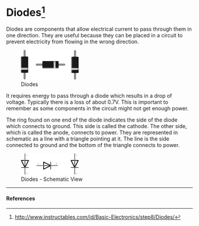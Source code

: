 <!--
title: Diodes
summary: This document describes the diode basic component.
author: G. L. Clark, II
date Created: March 6, 2016
date Modified:{{ file.mtime }}
filename: diodes.md
-->

# Diodes[^1]

Diodes are components that allow electrical current to pass through them in one direction. They are useful because they can be placed in a circuit to prevent electricity from flowing in the wrong direction.

<figure>
<img src="../assets/images/diodes.svg" alt="Diodes">
<figcaption>Diodes</figcaption>
</figure>

It requires energy to pass through a diode which results in a drop of voltage. Typically there is a loss of about 0.7V. This is important to remember as some components in the circuit might not get enough power.

The ring found on one end of the diode indicates the side of the diode which connects to ground. This side is called the cathode. The other side, which is called the anode, connects to power. They are represented in schematic as a line with a triangle pointing at it. The line is the side connected to ground and the bottom of the triangle connects to power.

<figure>
<img src="../assets/images/diodes-schematic.svg" alt="Diodes - Schematic View">
<figcaption>Diodes - Schematic View</figcaption>
</figure>

---

#### References

[^1]: http://www.instructables.com/id/Basic-Electronics/step8/Diodes/